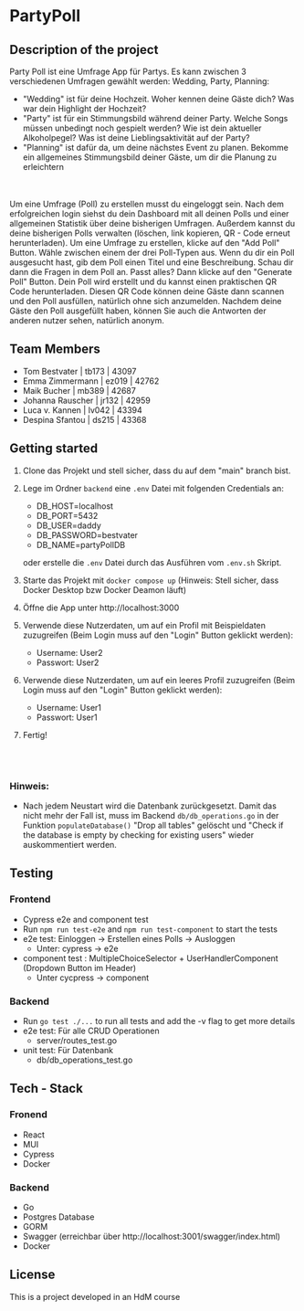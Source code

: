 # PartyPoll

## Description of the project
Party Poll ist eine Umfrage App für Partys. Es kann zwischen 3 verschiedenen Umfragen gewählt werden: Wedding, Party, Planning:
- "Wedding" ist für deine Hochzeit. Woher kennen deine Gäste dich? Was war dein Highlight der Hochzeit? 
- "Party" ist für ein Stimmungsbild während deiner Party. Welche Songs müssen unbedingt noch gespielt werden? Wie ist dein aktueller Alkoholpegel? Was ist deine Lieblingsaktivität auf der Party?
- "Planning" ist dafür da, um deine nächstes Event zu planen. Bekomme ein allgemeines Stimmungsbild deiner Gäste, um dir die Planung zu erleichtern
 </br>
 </br>
Um eine Umfrage (Poll) zu erstellen musst du eingeloggt sein. Nach dem erfolgreichen login siehst du dein Dashboard mit all deinen Polls und einer allgemeinen Statistik über deine bisherigen Umfragen. Außerdem kannst du deine bisherigen Polls verwalten (löschen, link kopieren, QR - Code erneut herunterladen). Um eine Umfrage zu erstellen, klicke auf den "Add Poll" Button. Wähle zwischen einem der drei Poll-Typen aus. Wenn du dir ein Poll ausgesucht hast, gib dem Poll einen Titel und eine Beschreibung. Schau dir dann die Fragen in dem Poll an. Passt alles? Dann klicke auf den "Generate Poll" Button. Dein Poll wird erstellt und du kannst einen praktischen QR Code herunterladen. Diesen QR Code können deine Gäste dann scannen und den Poll ausfüllen, natürlich ohne sich anzumelden. Nachdem deine Gäste den Poll ausgefüllt haben, können Sie auch die Antworten der anderen nutzer sehen, natürlich anonym. 

## Team Members 
- Tom Bestvater | tb173 | 43097
- Emma Zimmermann | ez019 | 42762
- Maik Bucher | mb389 | 42687
- Johanna Rauscher | jr132 | 42959
- Luca v. Kannen | lv042 | 43394
- Despina Sfantou | ds215 | 43368

## Getting started
1. Clone das Projekt und stell sicher, dass du auf dem "main" branch bist. 
2. Lege im Ordner `backend` eine `.env` Datei mit folgenden Credentials an:
    - DB_HOST=localhost
    - DB_PORT=5432
    - DB_USER=daddy
    - DB_PASSWORD=bestvater
    - DB_NAME=partyPollDB </br>
    
    oder erstelle die `.env` Datei durch das Ausführen vom `.env.sh` Skript.
3. Starte das Projekt mit `docker compose up` (Hinweis: Stell sicher, dass Docker Desktop bzw Docker Deamon läuft)
4. Öffne die App unter http://localhost:3000
5. Verwende diese Nutzerdaten, um auf ein Profil mit Beispieldaten zuzugreifen (Beim Login muss auf den "Login" Button geklickt werden): 
    - Username: User2
    - Passwort: User2
6. Verwende diese Nutzerdaten, um auf ein leeres Profil zuzugreifen (Beim Login muss auf den "Login" Button geklickt werden): 
    - Username: User1
    - Passwort: User1
7. Fertig!
</br>
</br>

### Hinweis:
- Nach jedem Neustart wird die Datenbank zurückgesetzt. Damit das nicht mehr der Fall ist, muss im Backend `db/db_operations.go` in der Funktion `populateDatabase()` "Drop all tables" gelöscht und "Check if the database is empty by checking for existing users" wieder auskommentiert werden.

## Testing
### Frontend
- Cypress e2e and component test
- Run `npm run test-e2e` and `npm run test-component` to start the tests
- e2e test: Einloggen -> Erstellen eines Polls -> Ausloggen 
    - Unter: cypress -> e2e
- component test : MultipleChoiceSelector + UserHandlerComponent (Dropdown Button im Header) 
    - Unter cycpress -> component

### Backend
- Run `go test ./...` to run all tests and add the -v flag to get more details
- e2e test: Für alle CRUD Operationen 
    - server/routes_test.go
- unit test: Für Datenbank
    - db/db_operations_test.go

## Tech - Stack
### Fronend
- React
- MUI
- Cypress
- Docker

### Backend
- Go
- Postgres Database
- GORM
- Swagger (erreichbar über http://localhost:3001/swagger/index.html)
- Docker

## License
This is a project developed in an HdM course